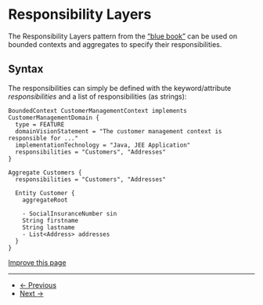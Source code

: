 
# Responsibility Layers

The Responsibility Layers pattern from the [“blue book”](https://www.amazon.com/Domain-Driven-Design-Tackling-Complexity-Software/dp/0321125215) can be used on bounded contexts and aggregates to specify their responsibilities.

## Syntax

The responsibilities can simply be defined with the keyword/attribute *responsibilities* and a list of responsibilities (as strings):

```
BoundedContext CustomerManagementContext implements CustomerManagementDomain {
  type = FEATURE
  domainVisionStatement = "The customer management context is responsible for ..."
  implementationTechnology = "Java, JEE Application"
  responsibilities = "Customers", "Addresses"
}

```

```
Aggregate Customers {
  responsibilities = "Customers", "Addresses"

  Entity Customer {
    aggregateRoot

    - SocialInsuranceNumber sin
    String firstname
    String lastname
    - List<Address> addresses
  }
}

```

[Improve this page](https://github.com/ContextMapper/contextmapper.github.io/blob/master/_docs/language-reference/responsibility-layers.md)

---

* [← Previous](/docs/published-language/)
* [Next →](/docs/knowledge-level/)

